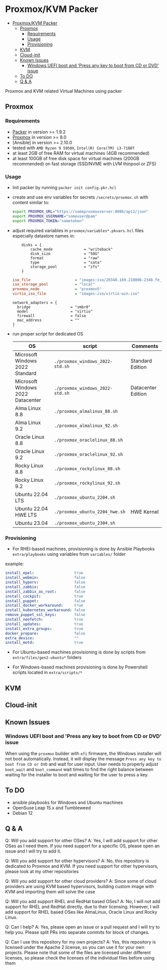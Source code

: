
# Proxmox/KVM Packer
<!-- TOC -->

- [Proxmox/KVM Packer](#proxmoxkvm-packer)
  - [Proxmox](#proxmox)
    - [Requirements](#requirements)
    - [Usage](#usage)
    - [Provisioning](#provisioning)
  - [KVM](#kvm)
  - [Cloud-init](#cloud-init)
  - [Known Issues](#known-issues)
    - [Windows UEFI boot and 'Press any key to boot from CD or DVD' issue](#windows-uefi-boot-and-press-any-key-to-boot-from-cd-or-dvd-issue)
  - [To DO](#to-do)
  - [Q & A](#q--a)

<!-- /TOC -->
Proxmox and KVM related Virtual Machines using packer

## Proxmox

### Requirements

- [Packer](https://www.packer.io/downloads) in version >= 1.9.2
- [Proxmox](https://www.proxmox.com/en/downloads) in version >= 8.0
- [Ansible] in version >= 2.10.0
- tested with `AMD Ryzen 9 5950X`, `Intel(R) Core(TM) i3-7100T`
- at least 2GB of free RAM for virtual machines (4GB recommended)
- at least 100GB of free disk space for virtual machines (200GB recommended) on fast storage (SSD/NVME with LVM thinpool or ZFS)

### Usage

- Init packer by running  `packer init config.pkr.hcl`

- create and use env variables for secrets `/secrets/proxmox.sh` with content similar to:

    ```bash
    export PROXMOX_URL="https://someproxmoxserver:8006/api2/json"
    export PROXMOX_USERNAME="someuser@pam"
    export PROXMOX_TOKEN="sometoken"
    ```

- adjust required variables in `proxmox/variables*.pkvars.hcl` files especially datastore names in:

  ```hcl
      disks = {
          cache_mode              = "writeback"
          disk_size               = "50G"
          format                  = "raw"
          type                    = "sata"
          storage_pool            = "zfs"
      }
  ```

  ```ini
  iso_file                    = "images:iso/20348.169.210806-2348.fe_release_svc_refresh_SERVER_EVAL_x64FRE_en-us.iso"
  iso_storage_pool            = "local"
  proxmox_node                = "proxmox5"
  virtio_iso_file             = "images:iso/virtio-win.iso"
  ```

  ```hcl
  network_adapters = {
    bridge                  = "vmbr0"
    model                   = "virtio"
    firewall                = false
    mac_address             = ""
  }

  ```

- run proper script for dedicated OS

  | OS | script | Comments|
  |----|--------|---------|
  | Microsoft Windows 2022 Standard | `./proxmox_windows_2022-std.sh` |Standard Edition |
  | Microsoft Windows 2022 Datacenter | `./proxmox_windows_2022-std.sh` |Datacenter Edition |
  | Alma Linux 8.8 | `./proxmox_almalinux_88.sh` | |
  | Alma Linux 9.2 | `./proxmox_almalinux_92.sh` | |
  | Oracle Linux 8.8 | `./proxmox_oraclelinux_88.sh` | |
  | Oracle Linux 9.2 | `./proxmox_oraclelinux_92.sh` | |
  | Rocky Linux 8.8 | `./proxmox_rockylinux_88.sh` | |
  | Rocky Linux 9.2 | `./proxmox_rockylinux_92.sh` | |
  | Ubuntu 22.04 LTS | `./proxmox_ubuntu_2204.sh` | |
  | Ubuntu 22.04 HWE LTS | `./proxmox_ubuntu_2204_hwe.sh` | HWE Kernel|
  | Ubuntu 23.04 | `./proxmox_ubuntu_2304.sh` | |

### Provisioning

- For RHEl-based machines, provisioning is done by Ansible Playbooks `extra/playbooks` using variables from `variables/` folder

example:

  ```yaml
  install_epel:                  true
  install_webmin:                false
  install_hyperv:                false
  install_zabbix:                false
  install_zabbix_as_root:        false
  install_cockpit:               true
  install_puppet:                false
  install_docker_workaround:     true
  install_kubernetes_workaround: false
  remove_puppet_ssl_keys:        false
  install_neofetch:              true
  install_updates:               true
  install_extra_groups:          true
  docker_prepare:                false
  extra_device:                  ""
  install_motd:                  true
  ```

- For Ubuntu-based machines provisioning is done by scripts from `extra/files/gen2-ubuntu*` folders

- For Windows-based machines provisioning is done by Powershell scripts located in `extra/scripts/*`

## KVM

## Cloud-init

## Known Issues

### Windows UEFI boot and 'Press any key to boot from CD or DVD' issue

When using the `proxmox` builder with `efi` firmware, the Windows installer will not boot automatically. Instead, it will display the message `Press any key to boot from CD or DVD` and wait for user input. User needs to properly adjust `boot_wait` and `boot_command` wait times to find the right balance between waiting for the installer to boot and waiting for the user to press a key.

## To DO

- ansible playbooks for Windows and Ubuntu machines
- OpenSuse Leap 15.x and Tumbleweed
- Debian 12

## Q & A

Q: Will you add support for other OSes?
A: Yes, I will add support for other OSes as I need them. If you need support for a specific OS, please open an issue and I will try to add it.

Q: Will you add support for other hypervisors?
A: No, this repository is dedicated to Proxmox and KVM. If you need support for other hypervisors, please look at my other repositories

Q: Will you add support for other cloud providers?
A: Since some of cloud providers are using KVM based hypervisors, building custom image with KVM and importing them will solve the case

Q: Will you add support RHEL and RedHat based OSes?
A: No, I will not add support for RHEL and RedHat directly, due to their licensing. However, I will add support for RHEL based OSes like AlmaLinux, Oracle Linux and Rocky Linux.

Q: Can I help?
A: Yes, please open an issue or a pull request and I will try to help you. Please split PRs into separate commits for block of changes.

Q: Can I use this repository for my own projects?
A: Yes, this repository is licensed under the Apache 2 license, so you can use it for your own projects. Please note that some of the files are licensed under different licenses, so please check the licenses of the individual files before using them
